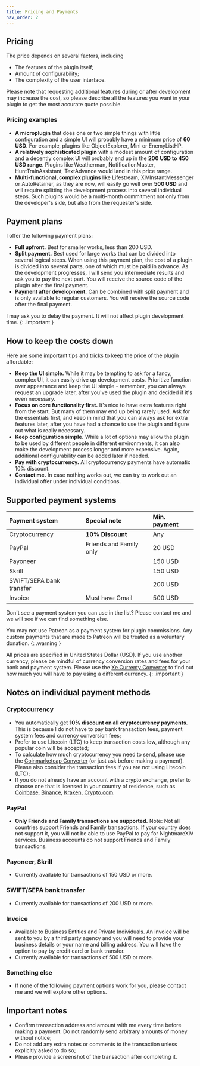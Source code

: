 ```yaml
---
title: Pricing and Payments
nav_order: 2
---
```


## Pricing
The price depends on several factors, including
- The features of the plugin itself;
- Amount of configurability;
- The complexity of the user interface.

Please note that requesting additional features during or after development may increase the cost, so please describe all the features you want in your plugin to get the most accurate quote possible. 

### Pricing examples
- **A microplugin** that does one or two simple things with little configuration and a simple UI will probably have a minimum price of **60 USD**. For example, plugins like ObjectExplorer, Mini or EnemyListHP.
- **A relatively sophisticated plugin** with a modest amount of configuration and a decently complex UI will probably end up in the **200 USD to 450 USD range**. Plugins like Weatherman, NotificationMaster, HuntTrainAssistant, TextAdvance would land in this price range.
- **Multi-functional, complex plugins** like Lifestream, XIVInstantMessenger or AutoRetainer, as they are now, will easily go well over **500 USD** and will require splitting the development process into several individual steps. Such plugins would be a multi-month commitment not only from the developer's side, but also from the requester's side.

## Payment plans
I offer the following payment plans:
- **Full upfront.** Best for smaller works, less than 200 USD. 
- **Split payment.** Best used for large works that can be divided into several logical steps. When using this payment plan, the cost of a plugin is divided into several parts, one of which must be paid in advance. As the development progresses, I will send you intermediate results and ask you to pay the next part. You will receive the source code of the plugin after the final payment.
- **Payment after development.** Can be combined with split payment and is only available to regular customers. You will receive the source code after the final payment.

I may ask you to delay the payment. It will not affect plugin development time. 
{: .important }

## How to keep the costs down
Here are some important tips and tricks to keep the price of the plugin affordable:
- **Keep the UI simple.** While it may be tempting to ask for a fancy, complex UI, it can easily drive up development costs. Prioritize function over appearance and keep the UI simple - remember, you can always request an upgrade later, after you've used the plugin and decided if it's even necessary.
- **Focus on core functionality first.** It's nice to have extra features right from the start. But many of them may end up being rarely used. Ask for the essentials first, and keep in mind that you can always ask for extra features later, after you have had a chance to use the plugin and figure out what is really necessary.
- **Keep configuration simple.** While a lot of options may allow the plugin to be used by different people in different environments, it can also make the development process longer and more expensive. Again, additional configurability can be added later if needed.
- **Pay with cryptocurrency.** All cryptocurrency payments have automatic 10% discount. 
- **Contact me.** In case nothing works out, we can try to work out an individual offer under individual conditions. 

## Supported payment systems

| Payment system  | Special note | Min. payment |
|:----------------|:------------------|:------|
| Cryptocurrency | **10% Discount** | Any |
| PayPal | Friends and Family only | 20 USD |
| Payoneer | | 150 USD |
| Skrill | | 150 USD |
| SWIFT/SEPA bank transfer | | 200 USD |
| Invoice | Must have Gmail | 500 USD |

Don't see a payment system you can use in the list? Please contact me and we will see if we can find something else.

You may not use Patreon as a payment system for plugin commissions. Any custom payments that are made to Patreon will be treated as a voluntary donation.
{: .warning }

All prices are specified in United States Dollar (USD). If you use another currency, please be mindful of currency conversion rates and fees for your bank and payment system. Please use the <a href="https://www.xe.com/currencyconverter/convert/" target="_blank">Xe Currenty Converter</a> to find out how much you will have to pay using a different currency.
{: .important }

## Notes on individual payment methods
### Cryptocurrency
- You automatically get **10% discount on all cryptocurrency payments**. This is because I do not have to pay bank transaction fees, payment system fees and currency conversion fees;
- Prefer to use Litecoin (LTC) to keep transaction costs low, although any popular coin will be accepted;
- To calculate how much cryptocurrency you need to send, please use the <a href="https://coinmarketcap.com/converter/" target="_blank">Coinmarketcap Converter</a> (or just ask before making a payment). Please also consider the transaction fees if you are not using Litecoin (LTC);
- If you do not already have an account with a crypto exchange, prefer to choose one that is licensed in your country of residence, such as <a href="https://www.coinbase.com/legal/licenses" target="_blank">Coinbase</a>, <a href="https://www.binance.com/en/legal/licenses" target="_blank">Binance</a>, <a href="https://support.kraken.com/hc/en-us/articles/where-is-kraken-licensed-or-regulated" target="_blank">Kraken</a>, <a href="https://crypto.com/licenses" target="_blank">Crypto.com</a>.

### PayPal
- **Only Friends and Family transactions are supported.** Note: Not all countries support Friends and Family transactions. If your country does not support it, you will not be able to use PayPal to pay for NightmareXIV services. Business accounts do not support Friends and Family transactions.

### Payoneer, Skrill
- Currently available for transactions of 150 USD or more.

### SWIFT/SEPA bank transfer
- Currently available for transactions of 200 USD or more.

### Invoice
- Available to Business Entities and Private Individuals. An invoice will be sent to you by a third party agency and you will need to provide your business details or your name and billing address. You will have the option to pay by credit card or bank transfer.
- Currently available for transactions of 500 USD or more.

### Something else
- If none of the following payment options work for you, please contact me and we will explore other options.

## Important notes
- Confirm transaction address and amount with me every time before making a payment. Do not randomly send arbitrary amounts of money without notice;
- Do not add any extra notes or comments to the transaction unless explicitly asked to do so;
- Please provide a screenshot of the transaction after completing it. 
